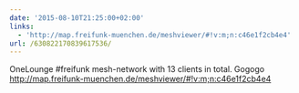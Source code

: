 ```yaml
---
date: '2015-08-10T21:25:00+02:00'
links:
  - 'http://map.freifunk-muenchen.de/meshviewer/#!v:m;n:c46e1f2cb4e4'
url: /630822170839617536/
---
```

OneLounge #freifunk mesh-network with 13 clients in total. Gogogo http://map.freifunk-muenchen.de/meshviewer/#!v:m;n:c46e1f2cb4e4
